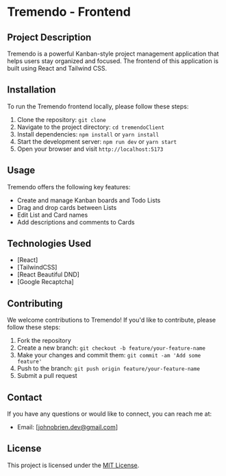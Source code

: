 # Tremendo - Frontend

## Project Description
Tremendo is a powerful Kanban-style project management application that helps users stay organized and focused. The frontend of this application is built using React and Tailwind CSS.

## Installation

To run the Tremendo frontend locally, please follow these steps:

1. Clone the repository: `git clone `
2. Navigate to the project directory: `cd tremendoClient`
3. Install dependencies: `npm install` or `yarn install`
4. Start the development server: `npm run dev` or `yarn start`
5. Open your browser and visit `http://localhost:5173`

## Usage
Tremendo offers the following key features:

- Create and manage Kanban boards and Todo Lists
- Drag and drop cards between Lists
- Edit List and Card names
- Add descriptions and comments to Cards


## Technologies Used
- [React]
- [TailwindCSS]
- [React Beautiful DND]
- [Google Recaptcha]

## Contributing
We welcome contributions to Tremendo! If you'd like to contribute, please follow these steps:

1. Fork the repository
2. Create a new branch: `git checkout -b feature/your-feature-name`
3. Make your changes and commit them: `git commit -am 'Add some feature'`
4. Push to the branch: `git push origin feature/your-feature-name`
5. Submit a pull request

## Contact
If you have any questions or would like to connect, you can reach me at:

- Email: [johnobrien.dev@gmail.com]


## License
This project is licensed under the [MIT License](LICENSE).